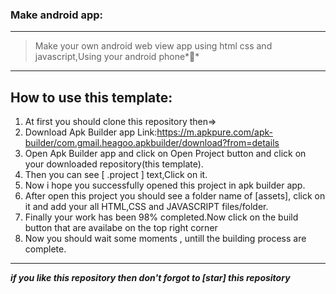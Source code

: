 ### Make android app:
---
> Make your own android web view app using html css and javascript,Using your android phone*🤩*

---
## How to use this template:
1. At first you should clone this repository then=>
2. Download Apk Builder app Link:https://m.apkpure.com/apk-builder/com.gmail.heagoo.apkbuilder/download?from=details
3. Open Apk Builder app and click on Open Project button and click on your downloaded repository(this template).
4. Then you can see [ .project ] text,Click on it.
5. Now i hope you successfully opened this project in apk builder app.
6. After open this project you should see a folder name of [assets], click on it and add your all HTML,CSS and JAVASCRIPT files/folder.
7. Finally your work has been 98% completed.Now click on the build button that are availabe on the top right corner
8. Now you should wait some moments , untill the building process are complete.

---
***if you like this repository then don't forgot to [star] this repository***
